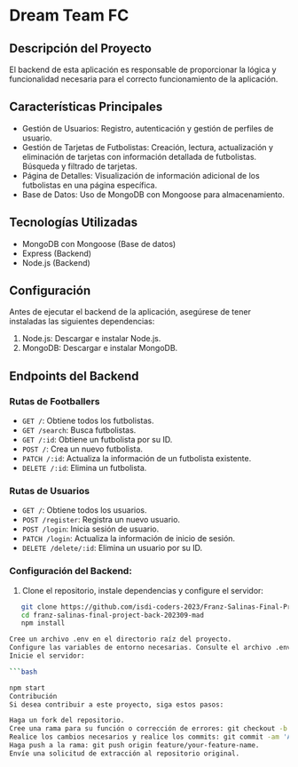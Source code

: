 # Dream Team FC

## Descripción del Proyecto

El backend de esta aplicación es responsable de proporcionar la lógica y funcionalidad necesaria para el correcto funcionamiento de la aplicación.

## Características Principales

- Gestión de Usuarios: Registro, autenticación y gestión de perfiles de usuario.
- Gestión de Tarjetas de Futbolistas: Creación, lectura, actualización y eliminación de tarjetas con información detallada de futbolistas. Búsqueda y filtrado de tarjetas.
- Página de Detalles: Visualización de información adicional de los futbolistas en una página específica.
- Base de Datos: Uso de MongoDB con Mongoose para almacenamiento.

## Tecnologías Utilizadas

- MongoDB con Mongoose (Base de datos)
- Express (Backend)
- Node.js (Backend)

## Configuración

Antes de ejecutar el backend de la aplicación, asegúrese de tener instaladas las siguientes dependencias:

1. Node.js: Descargar e instalar Node.js.
2. MongoDB: Descargar e instalar MongoDB.

## Endpoints del Backend

### Rutas de Footballers

- `GET /`: Obtiene todos los futbolistas.
- `GET /search`: Busca futbolistas.
- `GET /:id`: Obtiene un futbolista por su ID.
- `POST /`: Crea un nuevo futbolista.
- `PATCH /:id`: Actualiza la información de un futbolista existente.
- `DELETE /:id`: Elimina un futbolista.

### Rutas de Usuarios

- `GET /`: Obtiene todos los usuarios.
- `POST /register`: Registra un nuevo usuario.
- `POST /login`: Inicia sesión de usuario.
- `PATCH /login`: Actualiza la información de inicio de sesión.
- `DELETE /delete/:id`: Elimina un usuario por su ID.

### Configuración del Backend:

1. Clone el repositorio, instale dependencias y configure el servidor:

````bash
   git clone https://github.com/isdi-coders-2023/Franz-Salinas-Final-Project-back-202309-mad.git
   cd franz-salinas-final-project-back-202309-mad
   npm install

Cree un archivo .env en el directorio raíz del proyecto.
Configure las variables de entorno necesarias. Consulte el archivo .env.example para obtener una lista de las variables requeridas.
Inicie el servidor:

```bash

npm start
Contribución
Si desea contribuir a este proyecto, siga estos pasos:

Haga un fork del repositorio.
Cree una rama para su función o corrección de errores: git checkout -b feature/your-feature-name.
Realice los cambios necesarios y realice los commits: git commit -am 'Add some feature'.
Haga push a la rama: git push origin feature/your-feature-name.
Envíe una solicitud de extracción al repositorio original.
````
